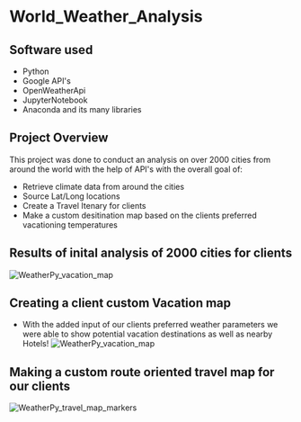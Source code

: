 # World_Weather_Analysis
## Software used
- Python
- Google API's
- OpenWeatherApi
- JupyterNotebook
- Anaconda and its many libraries
## Project Overview
This project was done to conduct an analysis on over 2000 cities from around the world with the help of API's with the overall goal of:
- Retrieve climate data from around the cities
- Source Lat/Long locations
- Create a Travel Itenary for clients
- Make a custom desitination map based on the clients preferred vacationing temperatures
## Results of inital analysis of 2000 cities for clients
![WeatherPy_vacation_map](https://user-images.githubusercontent.com/102084269/168505161-a1ca96dc-e61b-499f-98e0-93001212a3d1.PNG)
## Creating a client custom Vacation map
- With the added input of our clients preferred weather parameters we were able to show potential vacation destinations as well as nearby Hotels! 
![WeatherPy_vacation_map](https://user-images.githubusercontent.com/102084269/168505306-34fc302a-90b1-48b2-a0d7-313a692b3f0d.PNG)
## Making a custom route oriented travel map for our clients
![WeatherPy_travel_map_markers](https://user-images.githubusercontent.com/102084269/168505393-9e9f7f1b-287b-4d49-913e-aecd2d4ec263.PNG)
